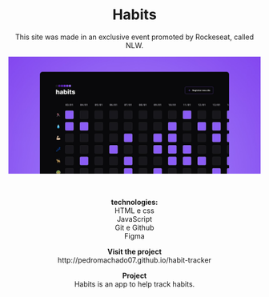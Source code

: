 <h1 align="center"> Habits </h1>
<p align="center">
This site was made in an exclusive event promoted by Rockeseat, called NLW.<br/>
</p>
<p align="center">
<img alt="nlw" src="./assets/Cover.jpg">
</p>
<br>
<p align="center">
<strong> technologies:
</strong><br>
HTML e css<br>
JavaScript<br>
Git e Github<br>
Figma<br>
<p align="center"><strong>Visit the project</strong><br>
http://pedromachado07.github.io/habit-tracker
</p>
<p align="center"><strong>Project</strong><br>
Habits is an app to help track habits.
</p>


